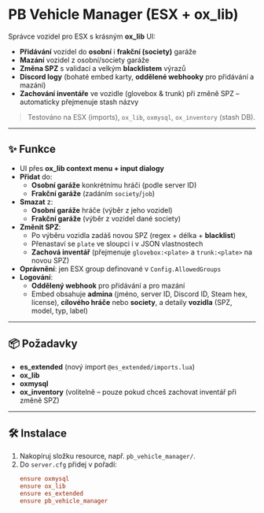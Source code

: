 # PB Vehicle Manager (ESX + ox_lib)
Správce vozidel pro ESX s krásným **ox_lib** UI:
- **Přidávání** vozidel do **osobní** i **frakční (society)** garáže  
- **Mazání** vozidel z osobní/society garáže  
- **Změna SPZ** s validací a velkým **blacklistem** výrazů  
- **Discord logy** (bohaté embed karty, **oddělené webhooky** pro přidávání a mazání)  
- **Zachování inventáře** ve vozidle (glovebox & trunk) při změně SPZ – automaticky přejmenuje stash názvy

> Testováno na ESX (imports), `ox_lib`, `oxmysql`, `ox_inventory` (stash DB).

---

## ✨ Funkce

- UI přes **ox_lib context menu + input dialogy**
- **Přidat** do:
  - **Osobní garáže** konkrétnímu hráči (podle server ID)
  - **Frakční garáže** (zadáním `society`/`job`)
- **Smazat** z:
  - **Osobní garáže** hráče (výběr z jeho vozidel)
  - **Frakční garáže** (výběr z vozidel dané society)
- **Změnit SPZ**:
  - Po výběru vozidla zadáš novou SPZ (regex + délka + **blacklist**)
  - Přenastaví se `plate` ve sloupci i v JSON vlastnostech
  - **Zachová inventář** (přejmenuje `glovebox:<plate>` a `trunk:<plate>` na novou SPZ)
- **Oprávnění**: jen ESX group definované v `Config.AllowedGroups`
- **Logování**:
  - **Oddělený webhook** pro přidávání a pro mazání
  - Embed obsahuje **admina** (jméno, server ID, Discord ID, Steam hex, license), **cílového hráče** nebo **society**, a detaily **vozidla** (SPZ, model, typ, label)

---

## 📦 Požadavky

- **es_extended** (nový import `@es_extended/imports.lua`)
- **ox_lib**
- **oxmysql**
- **ox_inventory** (volitelně – pouze pokud chceš zachovat inventář při změně SPZ)

---

## 🛠️ Instalace

1. Nakopíruj složku resource, např. `pb_vehicle_manager/`.
2. Do `server.cfg` přidej v pořadí:
   ```cfg
   ensure oxmysql
   ensure ox_lib
   ensure es_extended
   ensure pb_vehicle_manager
